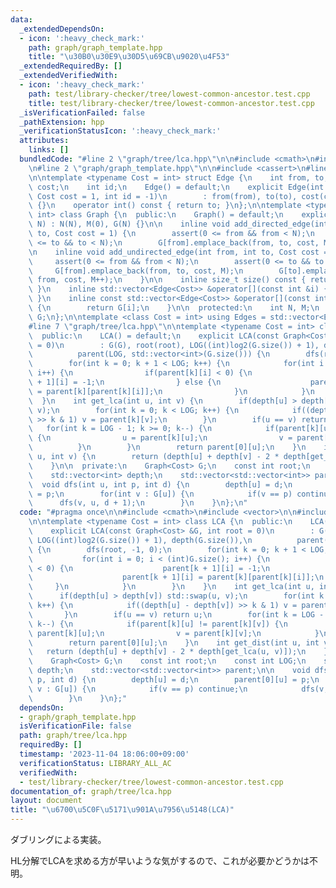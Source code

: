 ```yaml
---
data:
  _extendedDependsOn:
  - icon: ':heavy_check_mark:'
    path: graph/graph_template.hpp
    title: "\u30B0\u30E9\u30D5\u69CB\u9020\u4F53"
  _extendedRequiredBy: []
  _extendedVerifiedWith:
  - icon: ':heavy_check_mark:'
    path: test/library-checker/tree/lowest-common-ancestor.test.cpp
    title: test/library-checker/tree/lowest-common-ancestor.test.cpp
  _isVerificationFailed: false
  _pathExtension: hpp
  _verificationStatusIcon: ':heavy_check_mark:'
  attributes:
    links: []
  bundledCode: "#line 2 \"graph/tree/lca.hpp\"\n\n#include <cmath>\n#include <vector>\n\
    \n#line 2 \"graph/graph_template.hpp\"\n\n#include <cassert>\n#line 5 \"graph/graph_template.hpp\"\
    \n\ntemplate <typename Cost = int> struct Edge {\n    int from, to;\n    Cost\
    \ cost;\n    int id;\n    Edge() = default;\n    explicit Edge(int from, int to,\
    \ Cost cost = 1, int id = -1)\n        : from(from), to(to), cost(cost), id(id)\
    \ {}\n    operator int() const { return to; }\n};\n\ntemplate <typename Cost =\
    \ int> class Graph {\n  public:\n    Graph() = default;\n    explicit Graph(int\
    \ N) : N(N), M(0), G(N) {}\n\n    inline void add_directed_edge(int from, int\
    \ to, Cost cost = 1) {\n        assert(0 <= from && from < N);\n        assert(0\
    \ <= to && to < N);\n        G[from].emplace_back(from, to, cost, M++);\n    }\n\
    \n    inline void add_undirected_edge(int from, int to, Cost cost = 1) {\n   \
    \     assert(0 <= from && from < N);\n        assert(0 <= to && to < N);\n   \
    \     G[from].emplace_back(from, to, cost, M);\n        G[to].emplace_back(to,\
    \ from, cost, M++);\n    }\n\n    inline size_t size() const { return G.size();\
    \ }\n    inline std::vector<Edge<Cost>> &operator[](const int &i) { return G[i];\
    \ }\n    inline const std::vector<Edge<Cost>> &operator[](const int &i) const\
    \ {\n        return G[i];\n    }\n\n  protected:\n    int N, M;\n    std::vector<std::vector<Edge<Cost>>>\
    \ G;\n};\n\ntemplate <class Cost = int> using Edges = std::vector<Edge<Cost>>;\n\
    #line 7 \"graph/tree/lca.hpp\"\n\ntemplate <typename Cost = int> class LCA {\n\
    \  public:\n    LCA() = default;\n    explicit LCA(const Graph<Cost> &G, int root\
    \ = 0)\n        : G(G), root(root), LOG((int)log2(G.size()) + 1), depth(G.size()),\n\
    \          parent(LOG, std::vector<int>(G.size())) {\n        dfs(root, -1, 0);\n\
    \        for(int k = 0; k + 1 < LOG; k++) {\n            for(int i = 0; i < (int)G.size();\
    \ i++) {\n                if(parent[k][i] < 0) {\n                    parent[k\
    \ + 1][i] = -1;\n                } else {\n                    parent[k + 1][i]\
    \ = parent[k][parent[k][i]];\n                }\n            }\n        }\n  \
    \  }\n    int get_lca(int u, int v) {\n        if(depth[u] > depth[v]) std::swap(u,\
    \ v);\n        for(int k = 0; k < LOG; k++) {\n            if((depth[u] - depth[v])\
    \ >> k & 1) v = parent[k][v];\n        }\n        if(u == v) return u;\n     \
    \   for(int k = LOG - 1; k >= 0; k--) {\n            if(parent[k][u] != parent[k][v])\
    \ {\n                u = parent[k][u];\n                v = parent[k][v];\n  \
    \          }\n        }\n        return parent[0][u];\n    }\n    int get_dist(int\
    \ u, int v) {\n        return (depth[u] + depth[v] - 2 * depth[get_lca(u, v)]);\n\
    \    }\n\n  private:\n    Graph<Cost> G;\n    const int root;\n    const int LOG;\n\
    \    std::vector<int> depth;\n    std::vector<std::vector<int>> parent;\n\n  \
    \  void dfs(int u, int p, int d) {\n        depth[u] = d;\n        parent[0][u]\
    \ = p;\n        for(int v : G[u]) {\n            if(v == p) continue;\n      \
    \      dfs(v, u, d + 1);\n        }\n    }\n};\n"
  code: "#pragma once\n\n#include <cmath>\n#include <vector>\n\n#include \"../graph_template.hpp\"\
    \n\ntemplate <typename Cost = int> class LCA {\n  public:\n    LCA() = default;\n\
    \    explicit LCA(const Graph<Cost> &G, int root = 0)\n        : G(G), root(root),\
    \ LOG((int)log2(G.size()) + 1), depth(G.size()),\n          parent(LOG, std::vector<int>(G.size()))\
    \ {\n        dfs(root, -1, 0);\n        for(int k = 0; k + 1 < LOG; k++) {\n \
    \           for(int i = 0; i < (int)G.size(); i++) {\n                if(parent[k][i]\
    \ < 0) {\n                    parent[k + 1][i] = -1;\n                } else {\n\
    \                    parent[k + 1][i] = parent[k][parent[k][i]];\n           \
    \     }\n            }\n        }\n    }\n    int get_lca(int u, int v) {\n  \
    \      if(depth[u] > depth[v]) std::swap(u, v);\n        for(int k = 0; k < LOG;\
    \ k++) {\n            if((depth[u] - depth[v]) >> k & 1) v = parent[k][v];\n \
    \       }\n        if(u == v) return u;\n        for(int k = LOG - 1; k >= 0;\
    \ k--) {\n            if(parent[k][u] != parent[k][v]) {\n                u =\
    \ parent[k][u];\n                v = parent[k][v];\n            }\n        }\n\
    \        return parent[0][u];\n    }\n    int get_dist(int u, int v) {\n     \
    \   return (depth[u] + depth[v] - 2 * depth[get_lca(u, v)]);\n    }\n\n  private:\n\
    \    Graph<Cost> G;\n    const int root;\n    const int LOG;\n    std::vector<int>\
    \ depth;\n    std::vector<std::vector<int>> parent;\n\n    void dfs(int u, int\
    \ p, int d) {\n        depth[u] = d;\n        parent[0][u] = p;\n        for(int\
    \ v : G[u]) {\n            if(v == p) continue;\n            dfs(v, u, d + 1);\n\
    \        }\n    }\n};"
  dependsOn:
  - graph/graph_template.hpp
  isVerificationFile: false
  path: graph/tree/lca.hpp
  requiredBy: []
  timestamp: '2023-11-04 18:06:00+09:00'
  verificationStatus: LIBRARY_ALL_AC
  verifiedWith:
  - test/library-checker/tree/lowest-common-ancestor.test.cpp
documentation_of: graph/tree/lca.hpp
layout: document
title: "\u6700\u5C0F\u5171\u901A\u7956\u5148(LCA)"
---
```


ダブリングによる実装。

HL分解でLCAを求める方が早いような気がするので、これが必要かどうかは不明。